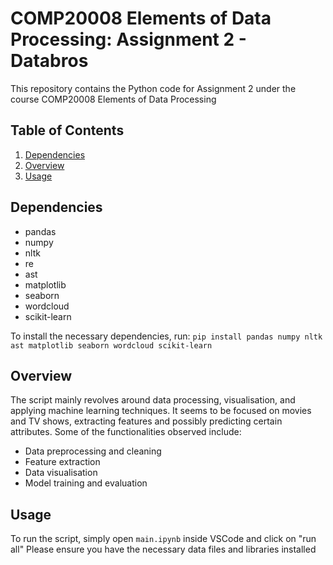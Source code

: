 # COMP20008 Elements of Data Processing: Assignment 2 - Databros

This repository contains the Python code for Assignment 2 under the course COMP20008 Elements of Data Processing


## Table of Contents
1. [Dependencies](#dependencies)
2. [Overview](#overview)
3. [Usage](#usage)

## Dependencies

- pandas
- numpy
- nltk
- re
- ast
- matplotlib
- seaborn
- wordcloud
- scikit-learn

To install the necessary dependencies, run:
`pip install pandas numpy nltk ast matplotlib seaborn wordcloud scikit-learn`


## Overview

The script mainly revolves around data processing, visualisation, and applying machine learning techniques. It seems to be focused on movies and TV shows, extracting features and possibly predicting certain attributes. Some of the functionalities observed include:

- Data preprocessing and cleaning
- Feature extraction
- Data visualisation
- Model training and evaluation

## Usage

To run the script, simply open `main.ipynb` inside VSCode and click on "run all"
Please ensure you have the necessary data files and libraries installed